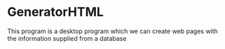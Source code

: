 # GeneratorHTML
This program is a desktop program which we can create web pages with the information supplied from a database
